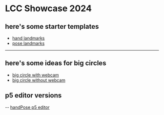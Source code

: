 # LCC Showcase 2024

## here's some starter templates

- [hand landmarks](handLandmarks)
- [pose landmarks](poseLandmarks)

<hr>

## here's some ideas for big circles

- [big circle with webcam](big-circle-webcam)
- [big circle without webcam](big-circle)

## p5 editor versions

-- [handPose p5 editor](https://editor.p5js.org/amcc/sketches/nr7biFvXX)

